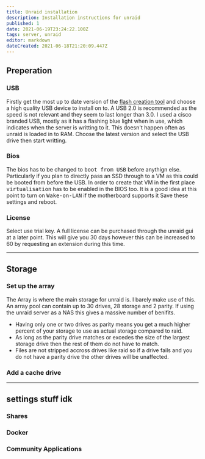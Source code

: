 ```yaml
---
title: Unraid installation 
description: Installation instructions for unraid
published: 1
date: 2021-06-19T23:24:22.100Z
tags: server, unraid
editor: markdown
dateCreated: 2021-06-18T21:20:09.447Z
---
```


## Preperation
### USB
Firstly get the most up to date version of the [flash creation tool](https://unraid.net/download) and choose a high quality USB device to install on to. A USB 2.0 is recommended as the speed is not relevant and they seem to last longer than 3.0. I used a cisco branded USB, mostly as it has a flashing blue light when in use, which indicates when the server is writting to it. This doesn't happen often as unraid is loaded in to RAM.
Choose the latest version and select the USB drive then start writting.
### Bios
The bios has to be changed to <kbd>boot from USB</kbd> before anythign else. Particularly if you plan to directly pass an SSD through to a VM as this could be booted from before the USB.
In order to create that VM in the first place <kbd>virtualisation</kbd> has to be enabled in the BIOS too.
It is a good idea at this point to turn on <kbd>Wake-on-LAN</kbd> if the motherboard supports it
Save these settings and reboot.
### License
Select use trial key. A full license can be purchased through the unraid gui at a later point. This will give you 30 days however this can be increased to 60 by requesting an extension during this time.

---
## Storage
### Set up the array
The Array is where the main storage for unraid is. I barely make use of this.
An array pool can contain up to 30 drives, 28 storage and 2 parity. If using the unraid server as a NAS this gives a massive number of benifits.
- Having only one or two drives as parity means you get a much higher percent of your storage to use as actual storage compared to raid.
- As long as the parity drive matches or excedes the size of the largest storage drive then the rest of them do not have to match.
- Files are not stripped accross drives like raid so if a drive fails and you do not have a parity drive the other drives will be unaffected.

### Add a cache drive


---
## settings stuff idk
### Shares

### Docker

### Community Applications